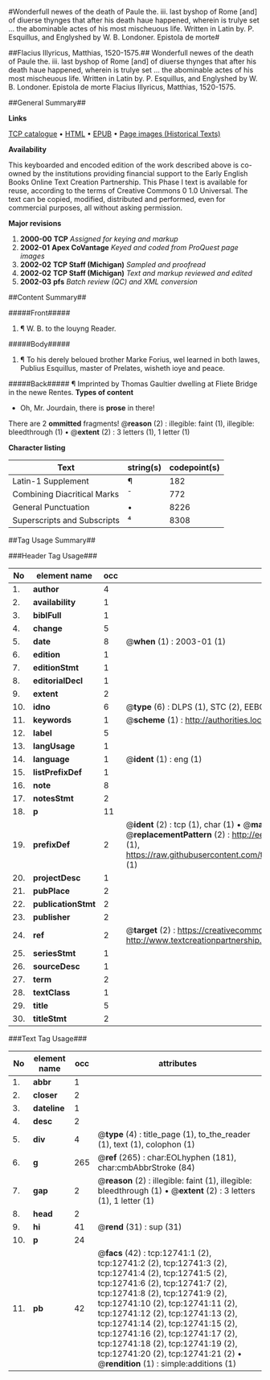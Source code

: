 #Wonderfull newes of the death of Paule the. iii. last byshop of Rome [and] of diuerse thynges that after his death haue happened, wherein is trulye set ... the abominable actes of his most mischeuous life. Written in Latin by. P. Esquillus, and Englyshed by W. B. Londoner. Epistola de morte#

##Flacius Illyricus, Matthias, 1520-1575.##
Wonderfull newes of the death of Paule the. iii. last byshop of Rome [and] of diuerse thynges that after his death haue happened, wherein is trulye set ... the abominable actes of his most mischeuous life. Written in Latin by. P. Esquillus, and Englyshed by W. B. Londoner.
Epistola de morte
Flacius Illyricus, Matthias, 1520-1575.

##General Summary##

**Links**

[TCP catalogue](http://www.ota.ox.ac.uk/tcp/)  • 
[HTML](http://tei.it.ox.ac.uk/tcp/Texts-HTML/free/A00/A00402.html)  • 
[EPUB](http://tei.it.ox.ac.uk/tcp/Texts-EPUB/free/A00/A00402.epub) • 
[Page images (Historical Texts)](https://data.historicaltexts.jisc.ac.uk/view?pubId=eebo-99847687e&pageId=eebo-99847687e-12741-1)

**Availability**

This keyboarded and encoded edition of the
	       work described above is co-owned by the institutions
	       providing financial support to the Early English Books
	       Online Text Creation Partnership. This Phase I text is
	       available for reuse, according to the terms of Creative
	       Commons 0 1.0 Universal. The text can be copied,
	       modified, distributed and performed, even for
	       commercial purposes, all without asking permission.

**Major revisions**

1. __2000-00__ __TCP__ *Assigned for keying and markup*
1. __2002-01__ __Apex CoVantage__ *Keyed and coded from ProQuest page images*
1. __2002-02__ __TCP Staff (Michigan)__ *Sampled and proofread*
1. __2002-02__ __TCP Staff (Michigan)__ *Text and markup reviewed and edited*
1. __2002-03__ __pfs__ *Batch review (QC) and XML conversion*

##Content Summary##

#####Front#####

1. ¶ W. B. to the louyng Reader.

#####Body#####

1. ¶ To his derely beloued brother Marke Forius, wel learned in both lawes, Publius Esquillus, master of Prelates, wisheth ioye and peace.

#####Back#####
¶ Imprinted by Thomas Gaultier dwelling at Fliete Bridge in the newe Rentes.
**Types of content**

  * Oh, Mr. Jourdain, there is **prose** in there!

There are 2 **ommitted** fragments! 
 @__reason__ (2) : illegible: faint (1), illegible: bleedthrough (1)  •  @__extent__ (2) : 3 letters (1), 1 letter (1)

**Character listing**


|Text|string(s)|codepoint(s)|
|---|---|---|
|Latin-1 Supplement|¶|182|
|Combining             Diacritical Marks|̄|772|
|General Punctuation|•|8226|
|Superscripts             and Subscripts|⁴|8308|

##Tag Usage Summary##

###Header Tag Usage###

|No|element name|occ|attributes|
|---|---|---|---|
|1.|__author__|4||
|2.|__availability__|1||
|3.|__biblFull__|1||
|4.|__change__|5||
|5.|__date__|8| @__when__ (1) : 2003-01 (1)|
|6.|__edition__|1||
|7.|__editionStmt__|1||
|8.|__editorialDecl__|1||
|9.|__extent__|2||
|10.|__idno__|6| @__type__ (6) : DLPS (1), STC (2), EEBO-CITATION (1), PROQUEST (1), VID (1)|
|11.|__keywords__|1| @__scheme__ (1) : http://authorities.loc.gov/ (1)|
|12.|__label__|5||
|13.|__langUsage__|1||
|14.|__language__|1| @__ident__ (1) : eng (1)|
|15.|__listPrefixDef__|1||
|16.|__note__|8||
|17.|__notesStmt__|2||
|18.|__p__|11||
|19.|__prefixDef__|2| @__ident__ (2) : tcp (1), char (1)  •  @__matchPattern__ (2) : ([0-9\-]+):([0-9IVX]+) (1), (.+) (1)  •  @__replacementPattern__ (2) : http://eebo.chadwyck.com/downloadtiff?vid=$1&page=$2 (1), https://raw.githubusercontent.com/textcreationpartnership/Texts/master/tcpchars.xml#$1 (1)|
|20.|__projectDesc__|1||
|21.|__pubPlace__|2||
|22.|__publicationStmt__|2||
|23.|__publisher__|2||
|24.|__ref__|2| @__target__ (2) : https://creativecommons.org/publicdomain/zero/1.0/ (1), http://www.textcreationpartnership.org/docs/. (1)|
|25.|__seriesStmt__|1||
|26.|__sourceDesc__|1||
|27.|__term__|2||
|28.|__textClass__|1||
|29.|__title__|5||
|30.|__titleStmt__|2||


###Text Tag Usage###

|No|element name|occ|attributes|
|---|---|---|---|
|1.|__abbr__|1||
|2.|__closer__|2||
|3.|__dateline__|1||
|4.|__desc__|2||
|5.|__div__|4| @__type__ (4) : title_page (1), to_the_reader (1), text (1), colophon (1)|
|6.|__g__|265| @__ref__ (265) : char:EOLhyphen (181), char:cmbAbbrStroke (84)|
|7.|__gap__|2| @__reason__ (2) : illegible: faint (1), illegible: bleedthrough (1)  •  @__extent__ (2) : 3 letters (1), 1 letter (1)|
|8.|__head__|2||
|9.|__hi__|41| @__rend__ (31) : sup (31)|
|10.|__p__|24||
|11.|__pb__|42| @__facs__ (42) : tcp:12741:1 (2), tcp:12741:2 (2), tcp:12741:3 (2), tcp:12741:4 (2), tcp:12741:5 (2), tcp:12741:6 (2), tcp:12741:7 (2), tcp:12741:8 (2), tcp:12741:9 (2), tcp:12741:10 (2), tcp:12741:11 (2), tcp:12741:12 (2), tcp:12741:13 (2), tcp:12741:14 (2), tcp:12741:15 (2), tcp:12741:16 (2), tcp:12741:17 (2), tcp:12741:18 (2), tcp:12741:19 (2), tcp:12741:20 (2), tcp:12741:21 (2)  •  @__rendition__ (1) : simple:additions (1)|
